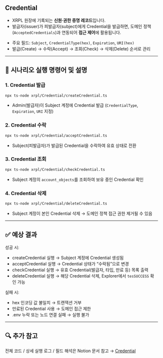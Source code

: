 ## Credential
* XRPL 원장에 기록되는 **신원·권한 증명 레코드**입니다.  
* 발급자(issuer)가 피발급자(subject)에게 Credential을 발급하면, 도메인 정책(`AcceptedCredentials`)과 연동되어 **접근 제어**에 활용됩니다.  

- 주요 필드: `Subject`, `CredentialType(hex)`, `Expiration`, `URI(hex)`  
- 발급(Create) → 수락(Accept) → 조회(Check) → 삭제(Delete) 순서로 관리  

---

## 🎯 시나리오 실행 명령어 및 설명  

### 1. Credential 발급
```bash
npx ts-node xrpl/Credential/createCredential.ts
```
* Admin(발급자)이 Subject 계정에 Credential 발급 (`CredentialType`, `Expiration`, `URI` 지정)  

### 2. Credential 수락
```bash
npx ts-node xrpl/Credential/acceptCredential.ts
```
* Subject(피발급자)가 발급된 Credential을 수락하여 유효 상태로 전환  

### 3. Credential 조회
```bash
npx ts-node xrpl/Credential/checkCredential.ts
```
* Subject 계정의 `account_objects`를 조회하여 보유 중인 Credential 확인  

### 4. Credential 삭제
```bash
npx ts-node xrpl/Credential/deleteCredential.ts
```
* Subject 계정이 본인 Credential 삭제 → 도메인 정책 접근 권한 제거될 수 있음  

---

## ✅ 예상 결과
성공 시:
* createCredential 실행 → Subject 계정에 Credential 생성됨  
* acceptCredential 실행 → Credential 상태가 “수락됨”으로 변경  
* checkCredential 실행 → 유효 Credential(발급자, 타입, 만료 등) 목록 출력  
* deleteCredential 실행 → 해당 Credential 삭제, Explorer에서 `tesSUCCESS` 확인 가능  

실패 시:
* hex 인코딩 값 불일치 → 트랜잭션 거부  
* 만료된 Credential 사용 → 도메인 접근 제한  
* .env 누락 또는 노드 연결 실패 → 실행 불가  

---

## 🔍 추가 참고
전체 코드 / 상세 실행 로그 / 필드 해석은 Notion 문서 참고 → [Credential](https://catalyze-research.notion.site/Credential-241898c680bf802eadd0dcf5bdfc0ded?source=copy_link)

